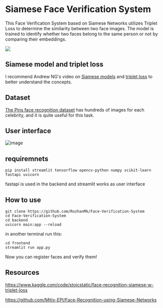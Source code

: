 # Siamese Face Verification System
This Face Verification System based on Siamese Networks utilizes Triplet Loss to determine the similarity between two face images.
The model is trained to identify whether two faces belong to the same person or not by comparing their embeddings.

![](https://lh6.googleusercontent.com/FURxmOgv589pwu8ZnMhIyxdznRXV7VfIAjtdxSSxNCAYmdfAlAwnSLFiQ8YtEv_l-3srghGaQaB-DVT72dOKikzqEYffPG9QHAseryruCfLg01CnQiltx1dXM7n0Y5o7uHSk99AsD0r9wzZO5dd7Iw)


## Siamese model and triplet loss
I recommend Andrew NG's video on [Siamese models](https://www.youtube.com/watch?v=6jfw8MuKwpI) and [triplet loss](https://www.youtube.com/watch?v=d2XB5-tuCWU) to better understand the concepts.


## Dataset
[The Pins face recognition dataset](https://www.kaggle.com/datasets/hereisburak/pins-face-recognition) has hundreds of images for each celebrity, and it is quite useful for this task.


## User interface
![image](https://github.com/user-attachments/assets/d8b09026-27df-4e16-8771-80a72ef3987e)


## requiremnets
```
pip install streamlit tensorflow opencv-python numpy scikit-learn fastapi uvicorn
```
fastapi is used in the backend and streamlit works as user interface


## How to use 
```
git clone https://github.com/RozhanMk/Face-Verification-System
cd Face-Verification-System
cd backend
uvicorn main:app --reload
```
in another terminal run this:
```
cd frontend
streamlit run app.py 
```
Now you can register faces and verify them!


## Resources
https://www.kaggle.com/code/stoicstatic/face-recognition-siamese-w-triplet-loss

https://github.com/Mitix-EPI/Face-Recognition-using-Siamese-Networks



